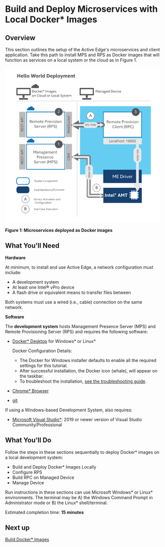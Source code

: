 # Build and Deploy Microservices with Local Docker* Images

## Overview

This section outlines the setup of the Active Edge's microservices and client application. Take this path to install MPS and RPS as Docker images that will function as services on a local system or the cloud as in Figure 1.

[![Docker Local Overview](../assets/images/HelloWorldDocker.png)](../assets/images/HelloWorldDocker.png)


**Figure 1: Microservices deployed as Docker images**


## What You'll Need

**Hardware**

At minimum, to install and use Active Edge, a network configuration must include:

-  A development system 
-  At least one Intel® vPro device
-  A flash drive or equivalent means to transfer files between

Both systems must use a wired (i.e., cable) connection on the same network.

**Software**

The **development system** hosts Management Presence Server (MPS) and Remote Provisioning Server (RPS) and requires the following software:

- [Docker* Desktop](https://www.docker.com/products/docker-desktop) for Windows* or Linux*

    Docker Configuration Details:

    - The Docker for Windows installer defaults to enable all the required settings for this tutorial.
    - After successful installation, the Docker icon (whale), will appear on the taskbar.
    - To troubleshoot the installation, [see the troubleshooting guide](https:/docs.docker.com/docker-for-windows/troubleshoot/).

- [Chrome* Browser](https://www.google.com/chrome)
- [git](https://git-scm.com/downloads)

If using a Windows-based Development System, also requires:
    
- [Microsoft Visual Studio*](https://visualstudio.microsoft.com/): 2019 or newer version of Visual Studio Community/Professional

      

## What You'll Do

Follow the steps in these sections sequentially to deploy Docker* images on a local development system: 

- Build and Deploy Docker* Images Locally
- Configure RPS
- Build RPC on Managed Device
- Manage Device

Run instructions in these sections can use Microsoft Windows* or Linux* environments. The terminal may be A) the Windows Command Prompt in Administrator mode or B) the Linux* shell/terminal. 

Estimated completion time: **15 minutes**

## Next up
[Build Docker* Images](dockerLocal.md)


